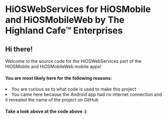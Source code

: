 # HiOSWebServices for HiOSMobile and HiOSMobileWeb by The Highland Cafe™ Enterprises

<h2>Hi there!</h2>
Welcome to the source code for the HiOSWebServices part of the HiOSMobile and HiOSMobileWeb mobile apps!
<h4>You are most likely here for the following reasons:</h4>
<li>You are curious as to what code is used to make this project</li>
<li>You came here because the Android app had no internet connection and it revealed the name of the project on GitHub</li>
<h4>Take a look above at the code above :)</h4>
